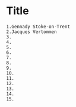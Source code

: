 # Title

```
1.Gennady Stoke-on-Trent
2.Jacques Vertommen
3.
4.
5.
6.
7.
8.
9.
10.
11.
12.
13.
14.
15.
```
